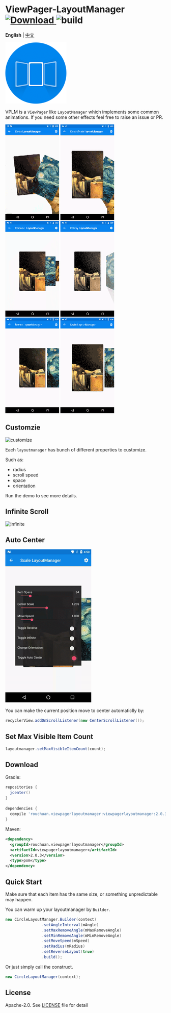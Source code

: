 # ViewPager-LayoutManager [![Download](https://api.bintray.com/packages/leochuan/maven/viewpager-layout-manager/images/download.svg) ](https://bintray.com/leochuan/maven/viewpager-layout-manager/_latestVersion) ![build](https://travis-ci.org/leochuan/ViewPagerLayoutManager.svg?branch=master)

**English** | [中文](README_ZH.md)

![logo](static/logo.png)

VPLM is a `ViewPager` like `LayoutManager` which implements some common animations. If you need some other effects feel free to raise an issue or PR.

![circle](static/circle.gif) ![circle_scale](static/circle_scale.gif) ![carousel](static/carousel.gif) ![gallery](static/gallery.gif) ![rotate](static/rotate.gif) ![scale](static/scale.gif)

## Customzie

![customize](static/customize.gif)

Each `layoutmanager` has bunch of different properties to customize.

Such as:
* radius
* scroll speed
* space
* orientation

Run the demo to see more details.

## Infinite Scroll

![infinite](static/infinite.gif)

## Auto Center

![auto_center](static/auto_center.gif)

You can make the current position move to center automaticlly by:
```java
recyclerView.addOnScrollListener(new CenterScrollListener());
```

## Set Max Visible Item Count
```java
layoutmanager.setMaxVisibleItemCount(count);
```

## Download

Gradle:

```groovy
repositories {
  jcenter()
}

dependencies {
  compile 'rouchuan.viewpagerlayoutmanager:viewpagerlayoutmanager:2.0.3'
}
```

Maven:

```xml
<dependency>
  <groupId>rouchuan.viewpagerlayoutmanager</groupId>
  <artifactId>viewpagerlayoutmanager</artifactId>
  <version>2.0.3</version>
  <type>pom</type>
</dependency>
```

## Quick Start
Make sure that each item has the same size, or something unpredictable may happen.

You can warm up your layoutmanager by `Builder`.

```java
new CircleLayoutManager.Builder(context)
                .setAngleInterval(mAngle)
                .setMaxRemoveAngle(mMaxRemoveAngle)
                .setMinRemoveAngle(mMinRemoveAngle)
                .setMoveSpeed(mSpeed)
                .setRadius(mRadius)
                .setReverseLayout(true)
                .build();
```

Or just simply call the construct.

```java
new CircleLayoutManager(context);
```

## License

Apache-2.0. See [LICENSE](LICENSE) file for detail